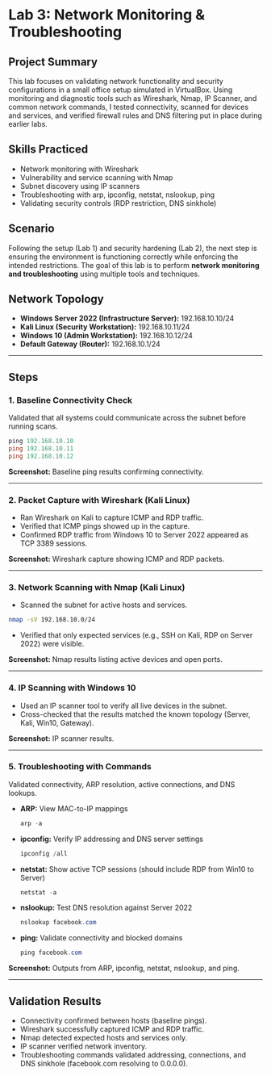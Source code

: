 # Lab 3: Network Monitoring & Troubleshooting

## Project Summary
This lab focuses on validating network functionality and security configurations in a small office setup simulated in VirtualBox. Using monitoring and diagnostic tools such as Wireshark, Nmap, IP Scanner, and common network commands, I tested connectivity, scanned for devices and services, and verified firewall rules and DNS filtering put in place during earlier labs.

## Skills Practiced
- Network monitoring with Wireshark  
- Vulnerability and service scanning with Nmap  
- Subnet discovery using IP scanners  
- Troubleshooting with arp, ipconfig, netstat, nslookup, ping  
- Validating security controls (RDP restriction, DNS sinkhole)
  
## Scenario
Following the setup (Lab 1) and security hardening (Lab 2), the next step is ensuring the environment is functioning correctly while enforcing the intended restrictions. The goal of this lab is to perform **network monitoring and troubleshooting** using multiple tools and techniques.
  
## Network Topology
- **Windows Server 2022 (Infrastructure Server):** 192.168.10.10/24  
- **Kali Linux (Security Workstation):** 192.168.10.11/24  
- **Windows 10 (Admin Workstation):** 192.168.10.12/24  
- **Default Gateway (Router):** 192.168.10.1/24  

---

## Steps

### 1. Baseline Connectivity Check
Validated that all systems could communicate across the subnet before running scans.
```powershell
ping 192.168.10.10
ping 192.168.10.11
ping 192.168.10.12
```
**Screenshot:** Baseline ping results confirming connectivity.

---

### 2. Packet Capture with Wireshark (Kali Linux)
- Ran Wireshark on Kali to capture ICMP and RDP traffic.
- Verified that ICMP pings showed up in the capture.
- Confirmed RDP traffic from Windows 10 to Server 2022 appeared as TCP 3389 sessions.

**Screenshot:** Wireshark capture showing ICMP and RDP packets.

---

### 3. Network Scanning with Nmap (Kali Linux)
- Scanned the subnet for active hosts and services.
```bash
nmap -sV 192.168.10.0/24
```
- Verified that only expected services (e.g., SSH on Kali, RDP on Server 2022) were visible.

**Screenshot:** Nmap results listing active devices and open ports.

---

### 4. IP Scanning with Windows 10
- Used an IP scanner tool to verify all live devices in the subnet.
- Cross-checked that the results matched the known topology (Server, Kali, Win10, Gateway).

**Screenshot:** IP scanner results.

---

### 5. Troubleshooting with Commands
Validated connectivity, ARP resolution, active connections, and DNS lookups.

- **ARP:** View MAC-to-IP mappings  
  ```powershell
  arp -a
  ```

- **ipconfig:** Verify IP addressing and DNS server settings  
  ```powershell
  ipconfig /all
  ```

- **netstat:** Show active TCP sessions (should include RDP from Win10 to Server)  
  ```powershell
  netstat -a
  ```

- **nslookup:** Test DNS resolution against Server 2022  
  ```powershell
  nslookup facebook.com
  ```

- **ping:** Validate connectivity and blocked domains  
  ```powershell
  ping facebook.com
  ```

**Screenshot:** Outputs from ARP, ipconfig, netstat, nslookup, and ping.

---

## Validation Results
- Connectivity confirmed between hosts (baseline pings).  
- Wireshark successfully captured ICMP and RDP traffic.  
- Nmap detected expected hosts and services only.  
- IP scanner verified network inventory.  
- Troubleshooting commands validated addressing, connections, and DNS sinkhole (facebook.com resolving to 0.0.0.0).
